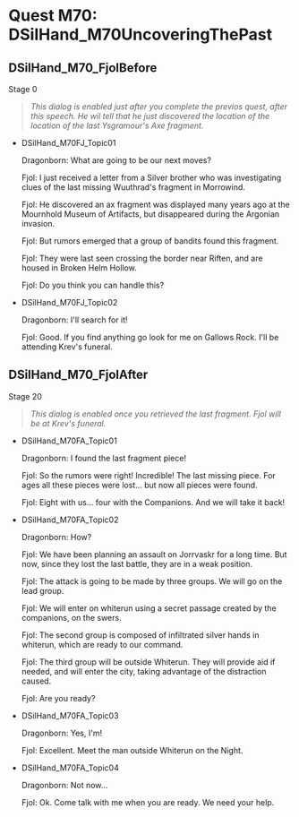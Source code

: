 # Quest M70: DSilHand_M70UncoveringThePast

## DSilHand_M70_FjolBefore
Stage 0

>_This dialog is enabled just after you complete the previos quest, after this speech. He wil tell that he just discovered the location of the location of the last Ysgramour's Axe fragment._

* DSilHand_M70FJ_Topic01

    Dragonborn: What are going to be our next moves?

    Fjol: I just received a letter from a Silver brother who was investigating clues of the last missing Wuuthrad's  fragment in Morrowind. 

    Fjol: He discovered an ax  fragment was displayed many years ago at the Mournhold Museum of Artifacts, but disappeared during the Argonian invasion. 

    Fjol: But rumors emerged that a group of bandits found this fragment. 

    Fjol: They were last seen crossing the border near Riften, and are housed in Broken Helm Hollow. 

    Fjol: Do you think you can handle this?

* DSilHand_M70FJ_Topic02

    Dragonborn: I'll search for it!

    Fjol: Good. If you find anything go look for me on Gallows Rock. I'll be attending Krev's funeral.


## DSilHand_M70_FjolAfter
Stage 20

> _This dialog is enabled once you retrieved the last fragment. Fjol will be at Krev's funeral._

* DSilHand_M70FA_Topic01

    Dragonborn: I found the last fragment piece!

    Fjol: So the rumors were right! Incredible! The last missing piece. For ages all these pieces were lost... but now all pieces were found. 

    Fjol: Eight with us... four with the Companions. And we will take it back!

* DSilHand_M70FA_Topic02

    Dragonborn: How?

    Fjol: We have been planning an assault on Jorrvaskr for a long time.  But now, since they lost the last battle, they are in a weak position.

    Fjol: The attack is going to be made by three groups. We will go on the lead group. 

    Fjol: We will enter on whiterun using a secret passage created by the companions, on the swers. 

    Fjol: The second group is composed of infiltrated silver hands in whiterun, which are ready to our command. 

    Fjol: The third group will be outside Whiterun. They will provide aid if needed, and will enter the city, taking advantage of the distraction caused. 

    Fjol: Are you ready?

* DSilHand_M70FA_Topic03

    Dragonborn: Yes, I'm!

    Fjol:  Excellent. Meet the man outside Whiterun on the Night. 

* DSilHand_M70FA_Topic04

    Dragonborn: Not now...

    Fjol: Ok. Come talk with me when you are ready. We need your help.
